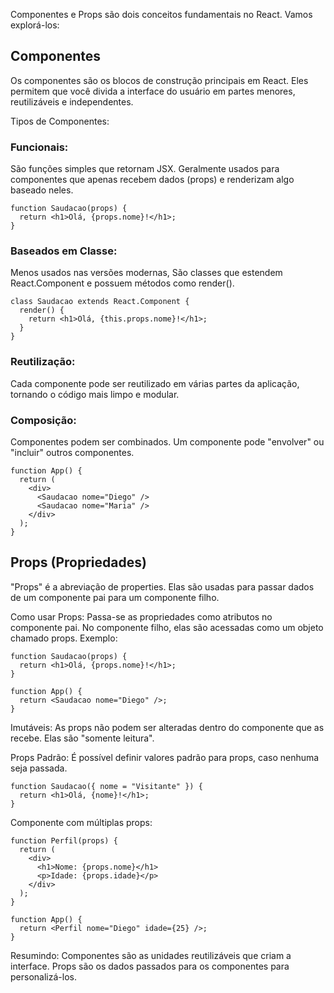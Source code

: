 Componentes e Props são dois conceitos fundamentais no React. Vamos explorá-los:

## Componentes

Os componentes são os blocos de construção principais em React. Eles permitem que você divida a interface do usuário em partes menores, reutilizáveis e independentes.

Tipos de Componentes:
### Funcionais: 
São funções simples que retornam JSX. Geralmente usados para componentes que apenas recebem dados (props) e renderizam algo baseado neles.
```
function Saudacao(props) {
  return <h1>Olá, {props.nome}!</h1>;
}
```

### Baseados em Classe:
Menos usados nas versões modernas, São classes que estendem React.Component e possuem métodos como render().
```
class Saudacao extends React.Component {
  render() {
    return <h1>Olá, {this.props.nome}!</h1>;
  }
}
```

### Reutilização: 
Cada componente pode ser reutilizado em várias partes da aplicação, tornando o código mais limpo e modular.

### Composição: 
Componentes podem ser combinados. Um componente pode "envolver" ou "incluir" outros componentes.
```
function App() {
  return (
    <div>
      <Saudacao nome="Diego" />
      <Saudacao nome="Maria" />
    </div>
  );
}
```


## Props (Propriedades)
"Props" é a abreviação de properties. Elas são usadas para passar dados de um componente pai para um componente filho.

Como usar Props:
Passa-se as propriedades como atributos no componente pai.
No componente filho, elas são acessadas como um objeto chamado props.
Exemplo:
```
function Saudacao(props) {
  return <h1>Olá, {props.nome}!</h1>;
}

function App() {
  return <Saudacao nome="Diego" />;
}
```

Imutáveis: As props não podem ser alteradas dentro do componente que as recebe. Elas são "somente leitura".

Props Padrão: É possível definir valores padrão para props, caso nenhuma seja passada.
```
function Saudacao({ nome = "Visitante" }) {
  return <h1>Olá, {nome}!</h1>;
}
```

Componente com múltiplas props:
```
function Perfil(props) {
  return (
    <div>
      <h1>Nome: {props.nome}</h1>
      <p>Idade: {props.idade}</p>
    </div>
  );
}

function App() {
  return <Perfil nome="Diego" idade={25} />;
}
```

Resumindo:
Componentes são as unidades reutilizáveis que criam a interface.
Props são os dados passados para os componentes para personalizá-los.


